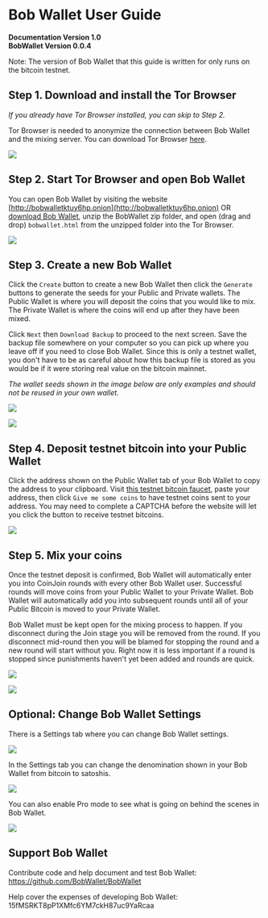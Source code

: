 # Bob Wallet User Guide

**Documentation Version 1.0**  
**BobWallet Version 0.0.4**  

Note: The version of Bob Wallet that this guide is written for only runs on the bitcoin testnet.

## Step 1. Download and install the Tor Browser

_If you already have Tor Browser installed, you can skip to Step 2._

Tor Browser is needed to anonymize the connection between Bob Wallet and the mixing server. You can download Tor Browser [here](https://www.torproject.org/download/download-easy.html).

![](0_bobtor.png)

## Step 2. Start Tor Browser and open Bob Wallet

You can open Bob Wallet by visiting the website [http://bobwalletktuy6hp.onion](http://bobwalletktuy6hp.onion) OR [download Bob Wallet](https://github.com/BobWallet/BobWallet/archive/master.zip), unzip the BobWallet zip folder, and open (drag and drop) `bobwallet.html` from the unzipped folder into the Tor Browser.

![](1_bobwalletcreate.png)

## Step 3. Create a new Bob Wallet

Click the `Create` button to create a new Bob Wallet then click the `Generate` buttons to generate the seeds for your Public and Private wallets. The Public Wallet is where you will deposit the coins that you would like to mix. The Private Wallet is where the coins will end up after they have been mixed.

Click `Next` then `Download Backup` to proceed to the next screen. Save the backup file somewhere on your computer so you can pick up where you leave off if you need to close Bob Wallet. Since this is only a testnet wallet, you don't have to be as careful about how this backup file is stored as you would be if it were storing real value on the bitcoin mainnet.

_The wallet seeds shown in the image below are only examples and should not be reused in your own wallet._

![](2_bobseed.png)

![](3_bobempty.png)

## Step 4. Deposit testnet bitcoin into your Public Wallet

Click the address shown on the Public Wallet tab of your Bob Wallet to copy the address to your clipboard. Visit [this testnet bitcoin faucet](https://testnet.manu.backend.hamburg/faucet), paste your address, then click `Give me some coins` to have testnet coins sent to your address. You may need to complete a CAPTCHA before the website will let you click the button to receive testnet bitcoins.

![](5_bobtest.png)

## Step 5. Mix your coins

Once the testnet deposit is confirmed, Bob Wallet will automatically enter you into CoinJoin rounds with every other Bob Wallet user. Successful rounds will move coins from your Public Wallet to your Private Wallet. Bob Wallet will automatically add you into subsequent rounds until all of your Public Bitcoin is moved to your Private Wallet.

Bob Wallet must be kept open for the mixing process to happen. If you disconnect during the Join stage you will be removed from the round. If you disconnect mid-round then you will be blamed for stopping the round and a new round will start without you. Right now it is less important if a round is stopped since punishments haven't yet been added and rounds are quick.

![](6_bobround.png)

![](7_bobprivate.png)

## Optional: Change Bob Wallet Settings

There is a Settings tab where you can change Bob Wallet settings.

![](8_bobsettingseasy.png)

In the Settings tab you can change the denomination shown in your Bob Wallet from bitcoin to satoshis.

![](10_bobsats.png)

You can also enable Pro mode to see what is going on behind the scenes in Bob Wallet.

![](9_bobprojoin.png)

## Support Bob Wallet

Contribute code and help document and test Bob Wallet: https://github.com/BobWallet/BobWallet

Help cover the expenses of developing Bob Wallet: 15fMSRKT8pP1XMfc6YM7ckH87uc9YaRcaa
